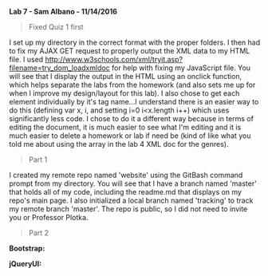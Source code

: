 **Lab 7 - Sam Albano - 11/14/2016**

> Fixed Quiz 1 first

I set up my directory in the correct format with the proper folders. I then had to fix my AJAX GET request to properly output the XML data to my HTML file. I used http://www.w3schools.com/xml/tryit.asp?filename=try_dom_loadxmldoc for help with fixing my JavaScript file. You will see that I display the output in the HTML using an onclick function, which helps separate the labs from the homework (and also sets me up for when I improve my design/layout for this lab). I also chose to get each element individually by it's tag name...I understand there is an easier way to do this (defining var x, i, and setting i=0 i<x.length i++) which uses significantly less code. I chose to do it a different way because in terms of editing the document, it is much easier to see what I'm editing and it is much easier to delete a homework or lab if need be (kind of like what you told me about using the array in the lab 4 XML doc for the genres).

> Part 1

I created my remote repo named 'website' using the GitBash command prompt from my directory. You will see that I have a branch named 'master' that holds all of my code, including the readme.md that displays on my repo's main page. I also initialized a local branch named 'tracking' to track my remote branch 'master'. The repo is public, so I did not need to invite you or Professor Plotka.

> Part 2

**Bootstrap:**



**jQueryUI:**





